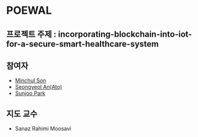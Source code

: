 # POEWAL
## 프로젝트 주제 : incorporating-blockchain-into-iot-for-a-secure-smart-healthcare-system
## 참여자
* [Minchul Son](https://github.com/MinChul-Son)
* [Seongyeol An(Ato)](https://github.com/Ir2placeable)
* [Sunjoo Park](https://github.com/alalai012)
## 지도 교수
* Sanaz Rahimi Moosavi


